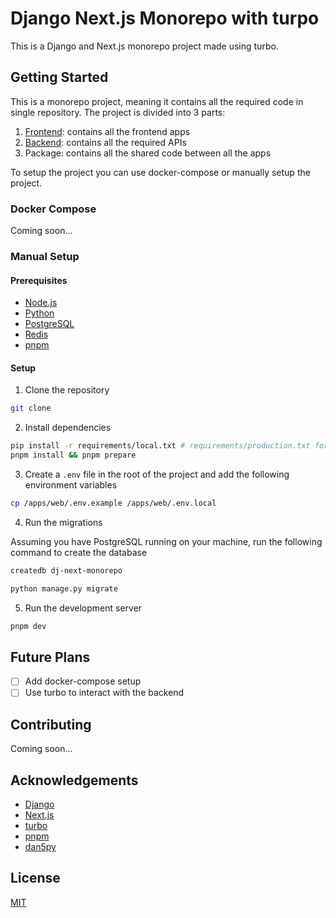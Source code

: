 # Django Next.js Monorepo with turpo

This is a Django and Next.js monorepo project made using turbo.

## Getting Started

This is a monorepo project, meaning it contains all the required code in single repository. The project is divided into 3 parts:

1. [Frontend](../apps/README.md): contains all the frontend apps
2. [Backend](../backend/README.md): contains all the required APIs
3. Package: contains all the shared code between all the apps

To setup the project you can use docker-compose or manually setup the project.

### Docker Compose

Coming soon...

### Manual Setup

#### Prerequisites

- [Node.js](https://nodejs.org/en/)
- [Python](https://www.python.org/downloads/)
- [PostgreSQL](https://www.postgresql.org/download/)
- [Redis](https://redis.io/download)
- [pnpm](https://pnpm.io/installation)

#### Setup

1. Clone the repository

```bash
git clone
```

2. Install dependencies

```bash
pip install -r requirements/local.txt # requirements/production.txt for production
pnpm install && pnpm prepare
```

3. Create a `.env` file in the root of the project and add the following environment variables

```bash
cp /apps/web/.env.example /apps/web/.env.local
```

4. Run the migrations

Assuming you have PostgreSQL running on your machine, run the following command to create the database

```bash
createdb dj-next-monorepo
```

```bash
python manage.py migrate
```

5. Run the development server

```bash
pnpm dev
```

## Future Plans

- [ ] Add docker-compose setup
- [ ] Use turbo to interact with the backend

## Contributing

Coming soon...

## Acknowledgements

- [Django](https://www.djangoproject.com/)
- [Next.js](https://nextjs.org/)
- [turbo](https://turbo.hotwire.dev/)
- [pnpm](https://pnpm.io/)
- [dan5py](https://github.com/dan5py/turborepo-shadcn-ui)

## License

[MIT](LICENSE)
